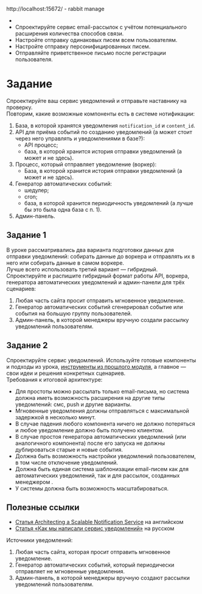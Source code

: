 http://localhost:15672/ - rabbit manage



 - 
 - Спроектируйте сервис email-рассылок с учётом потенциального расширения количества способов связи.
 - Настройте отправку одинаковых писем всем пользователям.
 - Настройте отправку персонифицированных писем.
 - Отправляйте приветственное письмо после регистрации пользователя.


<div class="Markdown base-markdown base-markdown_with-gallery markdown markdown_size_normal markdown_type_theory full-markdown"><h1>Задание</h1><div class="paragraph">Спроектируйте ваш сервис уведомлений и отправьте наставнику на проверку.</div><div class="paragraph">Повторим, какие возможные компоненты есть в системе нотификации:</div><ol start="1"><li>База, в которой хранятся уведомления <code class="code-inline code-inline_theme_light">notification_id</code> и <code class="code-inline code-inline_theme_light">content_id</code>.</li><li>API для приёма событий по созданию уведомлений (а может стоит через него управлять и уведомлениями в базе?):
<ul><li>API процесс;</li><li>база, в которой хранится история отправки уведомлений (а может и не здесь).</li></ul></li><li>Процесс, который отправляет уведомление (воркер):
<ul><li>База, в которой хранится история отправки уведомлений (а может и не здесь).</li></ul></li><li>Генератор автоматических событий:
<ul><li>шедулер;</li><li>cron;</li><li>база, в которой хранится периодичность уведомлений (а лучше бы это была одна база с п. 1).</li></ul></li><li>Админ-панель.</li></ol><h2>Задание 1</h2><div class="paragraph">В уроке рассматривались два варианта подготовки данных для отправки уведомлений: собирать данные до воркера и отправлять их в него или собирать данные в самом воркере.</div><div class="paragraph">Лучше всего использовать третий вариант — гибридный.</div><div class="paragraph">Спроектируйте и распишите гибридный формат работы API, воркера, генератора автоматических уведомлений и админ-панели для трёх сценариев:</div><ol start="1"><li>Любая часть сайта просит отправить мгновенное уведомление.</li><li>Генератор автоматических событий сгенерировал событие или события на большую группу пользователей.</li><li>Админ-панель, в которой менеджеры вручную создали рассылку уведомлений пользователям.</li></ol><h2>Задание 2</h2><div class="paragraph">Спроектируйте сервис уведомлений. Используйте готовые компоненты и подходы из урока, <a href="https://practicum.yandex.ru/learn/middle-python/courses/cb9f2aa3-7bad-4ff4-8385-71be33931c93/sprints/22648/topics/6709b207-cbe3-4795-8252-619533575f8e/lessons/6b1eb550-b81c-48c5-a843-7bafb1838694/" target="_blank">инструменты из прошлого модуля</a>, а главное — свои идеи и решения конкретных сценариев.</div><div class="paragraph">Требования к итоговой архитектуре:</div><ul><li>Для простоты можно рассылать только email-письма, но система должна иметь возможность расширения на другие типы уведомлений: смс, push и другие варианты.</li><li>Мгновенные уведомления должны отправляться с максимальной задержкой в несколько минут.</li><li>В случае падения любого компонента ничего не должно потеряться и любое уведомление должно быть получено клиентом.</li><li>В случае простоя генератора автоматических уведомлений (или аналогичного компонента) после его запуска не должны дублироваться старые и новые события.</li><li>Должна быть возможность настройки уведомлений пользователем, в том числе отключение уведомлений.</li><li>Должна быть единая система шаблонизации email-писем как для автоматических уведомлений, так и для рассылок, созданных менеджером .</li><li>У системы должна быть возможность масштабироваться.</li></ul><h2>Полезные ссылки</h2><ul><li><a href="https://medium.com/swlh/architecting-a-scalable-notification-service-778c6fb3ac28" target="_blank">Статья Architecting a Scalable Notification Service</a> на английском</li><li><a href="https://habr.com/ru/company/ispsystem/blog/504934/" target="_blank">Статья «Как мы написали сервис уведомлений»</a> на русском</li></ul></div>


Источники уведомлений:
1. Любая часть сайта, которая просит отправить мгновенное уведомление.
2. Генератор автоматических событий, который периодически отправляет не мгновенные уведомления.
3. Админ-панель, в которой менеджеры вручную создают рассылки уведомлений пользователям.